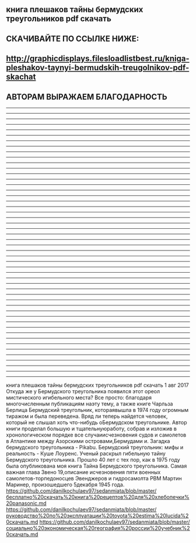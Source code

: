книга плешаков тайны бермудских треугольников pdf скачать
--------------------------------------------------
СКАЧИВАЙТЕ ПО ССЫЛКЕ НИЖЕ:
--------------------------------------------------
http://graphicdisplays.filesloadlistbest.ru/kniga-pleshakov-taynyi-bermudskih-treugolnikov-pdf-skachat
--------------------------------------------------
АВТОРАМ ВЫРАЖАЕМ БЛАГОДАРНОСТЬ
--------------------------------------------------
--------------------------------------------------
--------------------------------------------------
--------------------------------------------------
--------------------------------------------------
--------------------------------------------------
--------------------------------------------------
--------------------------------------------------
--------------------------------------------------
--------------------------------------------------
--------------------------------------------------
--------------------------------------------------
--------------------------------------------------
--------------------------------------------------
--------------------------------------------------
--------------------------------------------------
--------------------------------------------------
--------------------------------------------------
--------------------------------------------------
--------------------------------------------------
--------------------------------------------------
--------------------------------------------------
--------------------------------------------------
--------------------------------------------------
--------------------------------------------------
--------------------------------------------------
--------------------------------------------------
--------------------------------------------------
--------------------------------------------------
--------------------------------------------------
--------------------------------------------------
--------------------------------------------------
--------------------------------------------------
--------------------------------------------------
--------------------------------------------------
--------------------------------------------------
--------------------------------------------------
--------------------------------------------------
--------------------------------------------------
--------------------------------------------------
--------------------------------------------------
--------------------------------------------------
--------------------------------------------------
--------------------------------------------------
--------------------------------------------------
--------------------------------------------------
--------------------------------------------------
--------------------------------------------------
--------------------------------------------------
--------------------------------------------------
--------------------------------------------------
книга плешаков тайны бермудских треугольников pdf скачать 1 авг 2017  Откуда же у Бермудского треугольника появился этот ореол мистического игибельного места? Все просто: благодаря многочисленным публикациям наэту тему, а также книге Чарльза Берлица Бермудский треугольник, котораявышла в 1974 году огромным тиражом и была переведена. Вряд ли теперь найдется человек, который не слышал хоть что-нибудь оБермудском треугольнике. Автор книги проделал большую и тщательнуюработу, собрав и изложив в хронологическом порядке все случаиисчезновения судов и самолетов в Атлантике между Азорскими островами,Бермудами и. Загадка бермудского треугольника - Pikabu. Бермудский треугольник: мифы и реальность - Куше Лоуренс. Ученый раскрыл гибельную тайну Бермудского треугольника. Прошло 40 лет с тех пор, как в 1975 году была опубликована моя книга Тайна Бермудского треугольника. Самая важная глава  Звено 19,описание исчезновения пяти военных самолетов-торпедоносцев Эвенджеров и гидросамолта РВМ Мартин Маринер, произошедшего 5декабря 1945 года.
https://github.com/danilkochulaev97/sedanmiata/blob/master/бесплатно%20скачать%20книга%20рецептов%20для%20хлебопечки%20panasonic.md
https://github.com/danilkochulaev97/sedanmiata/blob/master/руководство%20по%20эксплуатации%20toyota%20estima%20lucida%20скачать.md
https://github.com/danilkochulaev97/sedanmiata/blob/master/социально%20экономическая%20география%20россии%20учебник%20скачать.md